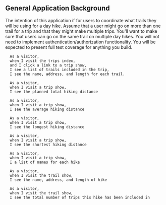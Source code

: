 ## General Application Background

The intention of this application if for users to coordinate what trails they will be using for a day hike. Assume that a user might go on more than one trail for a trip and that they might make multiple trips. You'll want to make sure that users can go on the same trail on multiple day hikes. You will not need to implement authentication/authorization functionality. You will be expected to present full test coverage for anything you build.

```
  As a visitor,
  when I visit the trips index,
  and I click a link to a trip show,
  I see a list of trails included in the trip,
  I see the name, address, and length for each trail.
```

```
  As a visitor,
  when I visit a trip show,
  I see the planned total hiking distance
```

```
  As a visitor,
  when I visit a trip show,
  I see the average hiking distance
```

```
  As a visitor,
  when I visit a trip show,
  I see the longest hiking distance
```

```
  As a visitor,
  when I visit a trip show,
  I see the shortest hiking distance
```

```
  As a visitor,
  when I visit a trip show,
  I a list of names for each hike 
```

```
  As a visitor,
  when I visit the trail show,
  I see the name, address, and length of hike
```

```
  As a visitor,
  when I visit the trail show,
  I see the total number of trips this hike has been included in
```
